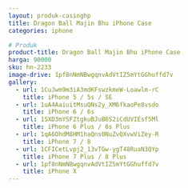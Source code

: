 ```yaml
---
layout: produk-casinghp
title: Dragon Ball Majin Bhu iPhone Case
categories: iphone

# Produk
product-title: Dragon Ball Majin Bhu iPhone Case
harga: 90000
sku: hn-2233
image-drive: 1pf8nNmNBwgqnvAdVtIZ5mYtGGhuffd7v
gallery:
  - url: 1CuJwm9m3iA3mdKFswzkmeW-Loawlm-rC
    title: iPhone 5 / 5s / SE
  - url: 1uA4AaiuitMsuQNs2y_XM6fkaoPe8vsdo
    title: iPhone 6 / 6s
  - url: 1SXD3mYSFZtgkuBJuB6S2iCdUVIEsf5Ml
    title: iPhone 6 Plus / 6s Plus
  - url: 1qA6OhdM8HM1haQns0NuZvQXvwViZey-R
    title: iPhone 7 / 8
  - url: 1CFICetLvpj2_13vTGw-ygT48RuaN3QYp
    title: iPhone 7 Plus / 8 Plus
  - url: 1pf8nNmNBwgqnvAdVtIZ5mYtGGhuffd7v
    title: iPhone X
---
```

